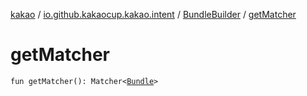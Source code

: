 [kakao](../../index.md) / [io.github.kakaocup.kakao.intent](../index.md) / [BundleBuilder](index.md) / [getMatcher](./get-matcher.md)

# getMatcher

`fun getMatcher(): Matcher<`[`Bundle`](https://developer.android.com/reference/android/os/Bundle.html)`>`